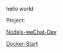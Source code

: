 hello world


Project:

[Nodejs-weChat-Dev](https://latermonk.github.io/Nodejs-weChat-Dev/)


[Docker-Start](https://latermonk.github.io/Docker-Start/)
